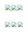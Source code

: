<!-- Stats Badges -->
<!-- target="_blank" does not work on GitHub, fun. -->
<h3 align="center">
  <a href="https://discord.com/invite/D79gu7Na57" target="_blank" rel="noopener noreferrer" alt="Discord">
      <img src="https://img.shields.io/discord/769954132748140565?label=discord&style=for-the-badge&color=lightblue">
  </a>
  <a href="https://github.com/Rhbarber">
      <img src="https://img.shields.io/github/followers/Rhbarber?label=Followers&style=for-the-badge&color=lightgrey">
  </a>
  <a href="https://twitter.com/Rhb4rber" target="_blank" rel="noopener noreferrer" alt="Twitter">
      <img src="https://img.shields.io/twitter/follow/Rhb4rber?&style=for-the-badge&color=lightblue">
  </a>
</h3>

<!-- Stats Card -->
<h2 align="center">
  <a>
    <img align="center" src="https://github-readme-stats.vercel.app/api?username=Rhbarber&repo=github-readme-stats&count_private=true&include_all_commits=true&show_icons=true&theme=radical&card_width=750)]">
  </a>
  
<!-- Top Languages Card -->
  <a>
    <img align="center" src="https://github-readme-stats.vercel.app/api/top-langs?username=Rhbarber&repo=github-readme-stats&langs_count=5&show_icons=true&theme=radical&layout=compact&card_width=445)]">
  </a>
  
<!-- Wakatime Week Stats -->
  <a>
    <img align="center" src="https://github-readme-stats.vercel.app/api/wakatime?username=Rhbarber&custom_title=Nabetse's WakaTime Stats&theme=radical&layout=compact)]">
  </a>
</h2>

<!-- Trophies 
<h3 align="center">
  <a href="https://github.com/Rhbarber">
      <img src="https://github-profile-trophy.vercel.app/?username=Rhbarber&no-bg=true&no-frame=true">
  </a>
</h3> -->

<!--**Rhbarber/Rhbarber** is a ✨ _special_ ✨ repository because its `README.md` (this file) appears on your GitHub profile.-->
